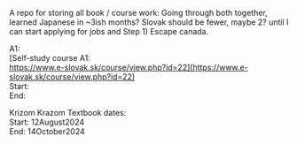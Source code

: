 A repo for storing all book / course work: Going through both together, learned Japanese in ~3ish months? Slovak should be fewer, maybe 2?
until I can start applying for jobs and Step 1) Escape canada. </br>

A1: </br>
[Self-study course A1:</br> https://www.e-slovak.sk/course/view.php?id=22](https://www.e-slovak.sk/course/view.php?id=22) </br>
Start: </br>
End: </br>

Krizom Krazom Textbook dates: </br>
Start: 12August2024 </br>
End: 14October2024 </br>
